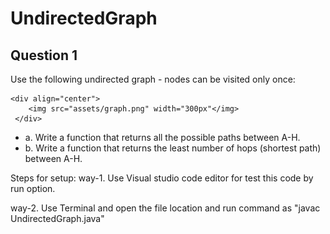 # UndirectedGraph

## Question 1

Use the following undirected graph ­- nodes can be visited only once:

    <div align="center">
        <img src="assets/graph.png" width="300px"</img>
     </div>

- a. Write a function that returns all the possible paths between A­-H.
- b. Write a function that returns the least number of hops (shortest path) between A­-H.

Steps for setup:
way-1. Use Visual studio code editor for test this code by run option.

way-2. Use Terminal and open the file location and run command as "javac UndirectedGraph.java"

